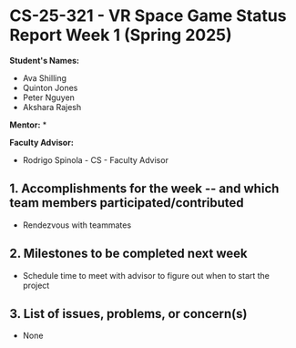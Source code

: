 # CS-25-321 - VR Space Game Status Report Week 1 (Spring 2025)

**Student's Names:**

* Ava Shilling
* Quinton Jones
* Peter Nguyen
* Akshara Rajesh

**Mentor:**
* 

**Faculty Advisor:**
* Rodrigo Spinola - CS - Faculty Advisor

## 1. Accomplishments for the week -- and which team members participated/contributed

* Rendezvous with teammates

## 2. Milestones to be completed next week

* Schedule time to meet with advisor to figure out when to start the project

## 3. List of issues, problems, or concern(s)
* None
